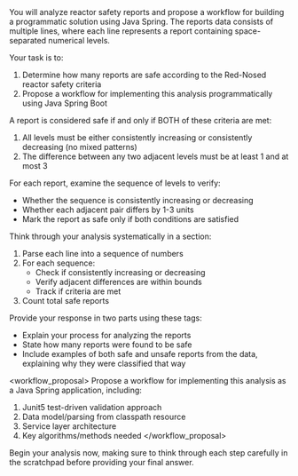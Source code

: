 <Instructions>
You will analyze reactor safety reports and propose a workflow for building a programmatic solution using Java Spring. The reports data consists of multiple lines, where each line represents a report containing space-separated numerical levels.

Your task is to:
1. Determine how many reports are safe according to the Red-Nosed reactor safety criteria
2. Propose a workflow for implementing this analysis programmatically using Java Spring Boot

A report is considered safe if and only if BOTH of these criteria are met:
1. All levels must be either consistently increasing or consistently decreasing (no mixed patterns)
2. The difference between any two adjacent levels must be at least 1 and at most 3

For each report, examine the sequence of levels to verify:
- Whether the sequence is consistently increasing or decreasing
- Whether each adjacent pair differs by 1-3 units
- Mark the report as safe only if both conditions are satisfied

Think through your analysis systematically in a <scratchpad> section:
1. Parse each line into a sequence of numbers
2. For each sequence:
    - Check if consistently increasing or decreasing
    - Verify adjacent differences are within bounds
    - Track if criteria are met
3. Count total safe reports

Provide your response in two parts using these tags:
<analysis>
- Explain your process for analyzing the reports
- State how many reports were found to be safe
- Include examples of both safe and unsafe reports from the data, explaining why they were classified that way
</analysis>

<workflow_proposal>
Propose a workflow for implementing this analysis as a Java Spring application, including:
1. Junit5 test-driven validation approach
2. Data model/parsing from classpath resource
3. Service layer architecture
4. Key algorithms/methods needed
</workflow_proposal>

Begin your analysis now, making sure to think through each step carefully in the scratchpad before providing your final answer.
</Instructions>